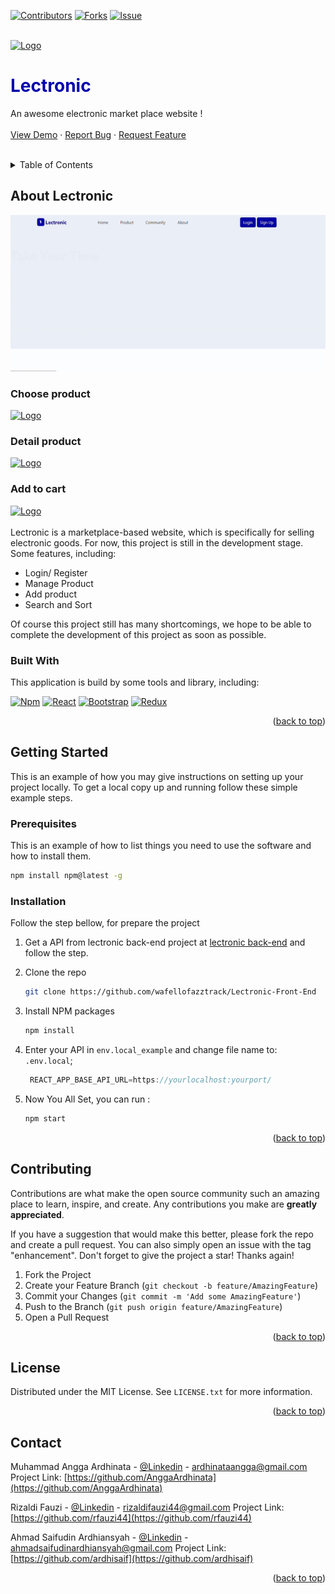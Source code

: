 <a name="readme-top"></a>

[![Contributors][contributors-shield]][contributors-url]
[![Forks][forks-shield]][forks-url]
[![Issue][issues-shield]][issues-url]

<!-- PROJECT LOGO -->
<br />
<div align="left">
  <a href="https://lectronic.myvehicle-rent.site/">
    <img src="./src/assets/icon/Logo.png" alt="Logo" width="80" height="80">
  </a>

  <h1 align="left" style="color:#0300AD">Lectronic</h3>

  <p align="left">
    An awesome electronic market place website !
    <br />
    <br />
    <a href="https://lectronic.vercel.app/">View Demo</a>
    ·
    <a href="https://github.com/wafellofazztrack">Report Bug</a>
    ·
    <a href="https://github.com/wafellofazztrack/Lectronic-Front-End">Request Feature</a>
  </p>
</div>

<!-- TABLE OF CONTENTS -->
<br />
<details>
  <summary>Table of Contents</summary>
  <ol>
    <li>
      <a href="#about-the-project">About The Project</a>
      <ul>
        <li><a href="#built-with">Built With</a></li>
      </ul>
    </li>
    <li>
      <a href="#getting-started">Getting Started</a>
      <ul>
        <li><a href="#prerequisites">Prerequisites</a></li>
        <li><a href="#installation">Installation</a></li>
      </ul>
    </li>
    <li><a href="#contributing">Contributing</a></li>
    <li><a href="#license">License</a></li>
    <li><a href="#contact">Contact</a></li>
  </ol>
</details>
<!-- ABOUT THE PROJECT -->

## About Lectronic

<div align="left">
  <a href="https://lectronic.myvehicle-rent.site/">
    <img src="./image/screnshootgif.gif" alt="Logo" height="250">
    </a>
    <h3> Choose product </h3>
    <a href="https://lectronic.myvehicle-rent.site/">
    <img src="https://res.cloudinary.com/dbr4g7rcg/image/upload/v1678521630/product-page_g5hlta.png" alt="Logo" height="250">
    </a>
     <h3> Detail product </h3>
    <a href="https://lectronic.myvehicle-rent.site/">
    <img src="https://res.cloudinary.com/dbr4g7rcg/image/upload/v1678521708/detail-page_hxcyoq.png" alt="Logo" height="250">
    </a>
    <h3> Add to cart </h3>
    <a href="https://lectronic.myvehicle-rent.site/">
    <img src="https://res.cloudinary.com/dbr4g7rcg/image/upload/v1678680318/screencapture-localhost-3000-cart-2023-03-13-10_57_29_lm88fc.png" alt="Logo" height="350">
    </a>
</div>

<br/>
Lectronic is a marketplace-based website, which is specifically for selling electronic goods. For now, this project is still in the development stage. Some features, including:

- Login/ Register
- Manage Product
- Add product
- Search and Sort

Of course this project still has many shortcomings, we hope to be able to complete the development of this project as soon as possible.

### Built With

This application is build by some tools and library, including:

[![Npm][npmjs]][npm-url]
[![React][react.js]][react-url]
[![Bootstrap][bootstrap.com]][bootstrap-url]
[![Redux][redux]][redux-url]

<p align="right">(<a href="#readme-top">back to top</a>)</p>

<!-- GETTING STARTED -->

## Getting Started

This is an example of how you may give instructions on setting up your project locally.
To get a local copy up and running follow these simple example steps.

### Prerequisites

This is an example of how to list things you need to use the software and how to install them.

```sh
npm install npm@latest -g
```

### Installation

Follow the step bellow, for prepare the project

1. Get a API from lectronic back-end project at [lectronic back-end](https://github.com/wafellofazztrack/lectronic-backend) and follow the step.
2. Clone the repo
   ```sh
   git clone https://github.com/wafellofazztrack/Lectronic-Front-End
   ```
3. Install NPM packages
   ```sh
   npm install
   ```
4. Enter your API in `env.local_example` and change file name to: `.env.local`;

   ```js
    REACT_APP_BASE_API_URL=https://yourlocalhost:yourport/
   ```

5. Now You All Set, you can run :
   ```sh
   npm start
   ```

<p align="right">(<a href="#readme-top">back to top</a>)</p>

<!-- CONTRIBUTING -->

## Contributing

Contributions are what make the open source community such an amazing place to learn, inspire, and create. Any contributions you make are **greatly appreciated**.

If you have a suggestion that would make this better, please fork the repo and create a pull request. You can also simply open an issue with the tag "enhancement".
Don't forget to give the project a star! Thanks again!

1. Fork the Project
2. Create your Feature Branch (`git checkout -b feature/AmazingFeature`)
3. Commit your Changes (`git commit -m 'Add some AmazingFeature'`)
4. Push to the Branch (`git push origin feature/AmazingFeature`)
5. Open a Pull Request

<p align="right">(<a href="#readme-top">back to top</a>)</p>

<!-- LICENSE -->

## License

Distributed under the MIT License. See `LICENSE.txt` for more information.

<p align="right">(<a href="#readme-top">back to top</a>)</p>

<!-- CONTACT -->

## Contact

Muhammad Angga Ardhinata - [@Linkedin](https://www.linkedin.com/in/anggaardhinata/) - ardhinataangga@gmail.com
Project Link: [https://github.com/AnggaArdhinata](https://github.com/AnggaArdhinata)

Rizaldi Fauzi - [@Linkedin](https://www.linkedin.com/in/rfauzi44/) - rizaldifauzi44@gmail.com
Project Link: [https://github.com/rfauzi44](https://github.com/rfauzi44)

Ahmad Saifudin Ardhiansyah - [@Linkedin](https://www.linkedin.com/in/ardhisaif/) - ahmadsaifudinardhiansyah@gmail.com
Project Link: [https://github.com/ardhisaif](https://github.com/ardhisaif)

<p align="right">(<a href="#readme-top">back to top</a>)</p>

<!-- MARKDOWN LINKS & IMAGES -->
<!-- https://www.markdownguide.org/basic-syntax/#reference-style-links -->

[contributors-shield]: https://img.shields.io/github/contributors/wafellofazztrack/Lectronic-Front-End?style=for-the-badge
[contributors-url]: https://github.com/wafellofazztrack/Lectronic-Front-End/graphs/contributors
[forks-shield]: https://img.shields.io/github/forks/wafellofazztrack/Lectronic-Front-End.svg?style=for-the-badge
[forks-url]: https://github.com/wafellofazztrack/Lectronic-Front-End/network/members
[issues-shield]: https://img.shields.io/github/issues/wafellofazztrack/Lectronic-Front-End.svg?style=for-the-badge
[issues-url]: https://github.com/wafellofazztrack/Lectronic-Front-End/issues
[license-shield]: https://img.shields.io/github/license/othneildrew/Best-README-Template.svg?style=for-the-badge
[license-url]: https://github.com/othneildrew/Best-README-Template/blob/master/LICENSE.txt
[linkedin-shield]: https://img.shields.io/badge/-LinkedIn-black.svg?style=for-the-badge&logo=linkedin&colorB=555
[linkedin-url]: https://linkedin.com/in/othneildrew
[product-screenshot]: ./image/screnshootgif.gif
[npmjs]: https://img.shields.io/badge/npm-555555?style=for-the-badge&logo=npm&logoColor=red
[npm-url]: https://www.npmjs.com/
[react.js]: https://img.shields.io/badge/React-20232A?style=for-the-badge&logo=react&logoColor=61DAFB
[react-url]: https://reactjs.org/
[bootstrap.com]: https://img.shields.io/badge/Bootstrap-563D7C?style=for-the-badge&logo=bootstrap&logoColor=white
[bootstrap-url]: https://getbootstrap.com
[redux]: https://img.shields.io/badge/Redux-563D7C?style=for-the-badge&logo=REDUX&logoColor=white
[redux-url]: https://redux.js.org/
